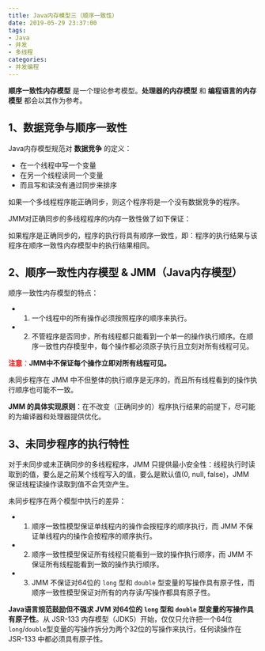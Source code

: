 ```yaml
---
title: Java内存模型三（顺序一致性）
date: 2019-05-29 23:37:00
tags:
- Java
- 并发
- 多线程
categories:
- 并发编程
---
```


**顺序一致性内存模型** 是一个理论参考模型。**处理器的内存模型** 和 **编程语言的内存模型** 都会以其作为参考。

## 1、数据竞争与顺序一致性

Java内存模型规范对 **数据竞争** 的定义：
 * 在一个线程中写一个变量
 * 在另一个线程读同一个变量
 * 而且写和读没有通过同步来排序

<!-- more -->

如果一个多线程程序能正确同步，则这个程序将是一个没有数据竞争的程序。

JMM对正确同步的多线程程序的内存一致性做了如下保证：

如果程序是正确同步的，程序的执行将具有顺序一致性，即：程序的执行结果与该程序在顺序一致性内存模型中的执行结果相同。

## 2、顺序一致性内存模型 & JMM（Java内存模型）

顺序一致性内存模型的特点：
 * 1) 一个线程中的所有操作必须按照程序的顺序来执行。
 * 2) 不管程序是否同步，所有线程都只能看到一个单一的操作执行顺序。在顺序一致性内存模型中，每个操作都必须原子执行且立刻对所有线程可见。

<font color="red">**注意**：</font>**JMM中不保证每个操作立即对所有线程可见。**

未同步程序在 JMM 中不但整体的执行顺序是无序的，而且所有线程看到的操作执行顺序也可能不一致。

**JMM 的具体实现原则**：在不改变（正确同步的）程序执行结果的前提下，尽可能的为编译器和处理器提供优化。

## 3、未同步程序的执行特性

对于未同步或未正确同步的多线程程序，JMM 只提供最小安全性：线程执行时读取到的值，要么是之前某个线程写入的值，要么是默认值(0, null, false)，JMM 保证线程读操作读取到值不会凭空产生。

未同步程序在两个模型中执行的差异：

 * 1) 顺序一致性模型保证单线程内的操作会按程序的顺序执行，而 JMM 不保证单线程内的操作会按程序的顺序执行。
 * 2) 顺序一致性模型保证所有线程只能看到一致的操作执行顺序，而 JMM 不保证所有线程能看到一致的操作执行顺序。
 * 3) JMM 不保证对64位的 `long` 型和 `double` 型变量的写操作具有原子性，而顺序一致性模型保证对所有的内存读/写操作都具有原子性。

**Java语言规范鼓励但不强求 JVM 对64位的 `long` 型和 `double` 型变量的写操作具有原子性**。从 JSR-133 内存模型（JDK5）开始，仅仅只允许把一个64位 `long`/`double`型变量的写操作拆分为两个32位的写操作来执行，任何读操作在 JSR-133 中都必须具有原子性。
